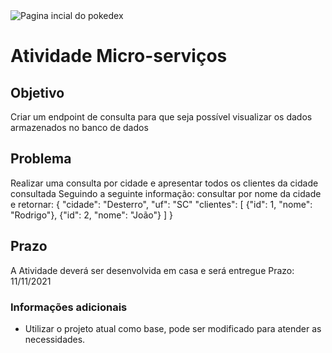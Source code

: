 <img alt="Pagina incial do pokedex" title="Pagina incial do pokedex" src="https://imgur.com/ZtHmz0L.png" />

# Atividade Micro-serviços
## Objetivo
Criar um endpoint de consulta para que seja possível visualizar os dados
armazenados no banco de dados

## Problema
Realizar uma consulta por cidade e apresentar todos os clientes da cidade consultada
Seguindo a seguinte informação: consultar por nome da cidade e retornar:
{
"cidade": "Desterro",
"uf": "SC"
"clientes": [
  {"id": 1, "nome": "Rodrigo"},
  {"id": 2, "nome": "João"}
]
}

## Prazo
A Atividade deverá ser desenvolvida em casa e será entregue 
Prazo: 11/11/2021

### Informações adicionais
* Utilizar o projeto atual como base, pode ser modificado para atender as necessidades.
